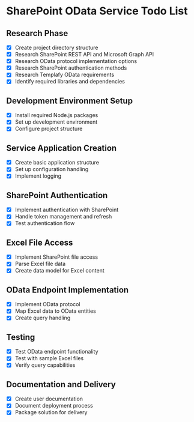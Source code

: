 # SharePoint OData Service Todo List

## Research Phase
- [x] Create project directory structure
- [x] Research SharePoint REST API and Microsoft Graph API
- [x] Research OData protocol implementation options
- [x] Research SharePoint authentication methods
- [x] Research Templafy OData requirements
- [x] Identify required libraries and dependencies

## Development Environment Setup
- [x] Install required Node.js packages
- [x] Set up development environment
- [x] Configure project structure

## Service Application Creation
- [x] Create basic application structure
- [x] Set up configuration handling
- [x] Implement logging

## SharePoint Authentication
- [x] Implement authentication with SharePoint
- [x] Handle token management and refresh
- [x] Test authentication flow

## Excel File Access
- [x] Implement SharePoint file access
- [x] Parse Excel file data
- [x] Create data model for Excel content

## OData Endpoint Implementation
- [x] Implement OData protocol
- [x] Map Excel data to OData entities
- [x] Create query handling

## Testing
- [x] Test OData endpoint functionality
- [x] Test with sample Excel files
- [x] Verify query capabilities

## Documentation and Delivery
- [x] Create user documentation
- [x] Document deployment process
- [x] Package solution for delivery
